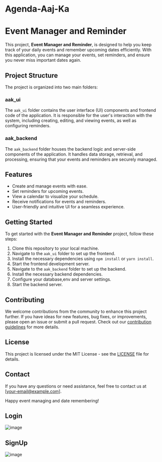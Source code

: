 # Agenda-Aaj-Ka

# Event Manager and Reminder

This project, **Event Manager and Reminder**, is designed to help you keep track of your daily events and remember upcoming dates efficiently. With this application, you can manage your events, set reminders, and ensure you never miss important dates again.

## Project Structure

The project is organized into two main folders:

### aak_ui

The `aak_ui` folder contains the user interface (UI) components and frontend code of the application. It is responsible for the user's interaction with the system, including creating, editing, and viewing events, as well as configuring reminders.

### aak_backend

The `aak_backend` folder houses the backend logic and server-side components of the application. It handles data storage, retrieval, and processing, ensuring that your events and reminders are securely managed.

## Features

- Create and manage events with ease.
- Set reminders for upcoming events.
- View a calendar to visualize your schedule.
- Receive notifications for events and reminders.
- User-friendly and intuitive UI for a seamless experience.

## Getting Started

To get started with the **Event Manager and Reminder** project, follow these steps:

1. Clone this repository to your local machine.
2. Navigate to the `aak_ui` folder to set up the frontend.
3. Install the necessary dependencies using `npm install` or `yarn install`.
4. Start the frontend development server.
5. Navigate to the `aak_backend` folder to set up the backend.
6. Install the necessary backend dependencies.
7. Configure your database,env and server settings.
8. Start the backend server.

## Contributing

We welcome contributions from the community to enhance this project further. If you have ideas for new features, bug fixes, or improvements, please open an issue or submit a pull request. Check out our [contribution guidelines](CONTRIBUTING.md) for more details.

## License

This project is licensed under the MIT License - see the [LICENSE](LICENSE) file for details.

## Contact

If you have any questions or need assistance, feel free to contact us at [your-email@example.com].

Happy event managing and date remembering!

## Login
![image](https://github.com/Avi2001tech/Agenda-Aaj-Ka/assets/80159964/ee97686f-be6d-41f6-a30b-0085c35eee39)

## SignUp
![image](https://github.com/Avi2001tech/Agenda-Aaj-Ka/assets/80159964/ab46d696-df7f-4e80-ba5a-7df1c0ee8508)


